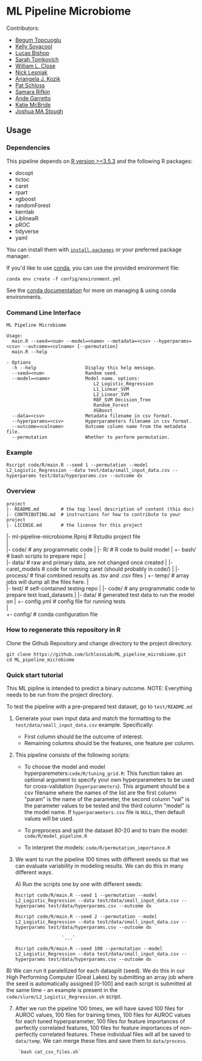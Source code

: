 # ML Pipeline Microbiome

Contributors:
- [Begum Topcuoglu](https://github.com/BTopcuoglu)
- [Kelly Sovacool](https://github.com/kelly-sovacool)
- [Lucas Bishop](https://github.com/lucas-bishop)
- [Sarah Tomkovich](https://github.com/tomkoset)
- [William L. Close](https://github.com/wclose)
- [Nick Lesniak](https://github.com/nlesniak)
- [Ariangela J. Kozik](https://github.com/aj-kozik)
- [Pat Schloss](https://github.com/pschloss)
- [Samara Rifkin](https://github.com/sbrifkin)
- [Ande Garretto](https://github.com/agarretto96)
- [Katie McBride](https://github.com/ktmcb)
- [Joshua MA Stough](https://github.com/jmastough)


## Usage

### Dependencies

This pipeline depends on [R version >=3.5.3](https://www.r-project.org/) and the following R packages:

- docopt
- tictoc
- caret
- rpart
- xgboost
- randomForest
- kernlab
- LiblineaR
- pROC
- tidyverse
- yaml

You can install them with [`install.packages`](https://cran.r-project.org/doc/manuals/r-release/R-admin.html#Installing-packages) or your preferred package manager.

If you'd like to use [conda](https://conda.io/projects/conda/en/latest/), you can use the provided environment file:
```
conda env create -f config/environment.yml
```

See the [conda documentation](https://conda.io/projects/conda/en/latest/user-guide/getting-started.html#managing-environments) for more on managing & using conda environments.

### Command Line Interface

```
ML Pipeline Microbiome

Usage:
  main.R --seed=<num> --model=<name> --metadata=<csv> --hyperparams=<csv> --outcome=<colname> [--permutation]
  main.R --help

- Options
  -h --help                  Display this help message.
  --seed=<num>               Random seed.
  --model=<name>             Model name. options:
                                L2_Logistic_Regression
                                L1_Linear_SVM
                                L2_Linear_SVM
                                RBF_SVM Decision_Tree
                                Random_Forest
                                XGBoost
  --data=<csv>               Metadata filename in csv format.
  --hyperparams=<csv>        Hyperparameters filename in csv format.
  --outcome=<colname>        Outcome column name from the metadata file.
  --permutation              Whether to perform permutation.

```

### Example

```
Rscript code/R/main.R --seed 1 --permutation --model L2_Logistic_Regression --data test/data/small_input_data.csv --hyperparams test/data/hyperparams.csv --outcome dx
```

### Overview

	project
	|- README.md       	# the top level description of content (this doc)
	|- CONTRIBUTING.md	# instructions for how to contribute to your project
	|- LICENSE.md      	# the license for this project
  |- ml-pipeline-microbiome.Rproj	# Rstudio project file  
  |  
	|- code/          	# any programmatic code
	| |- R/    					# R code to build model
	| +- bash/     			# bash scripts to prepare repo
  |  
	|- data/           	# raw and primary data, are not changed once created
	| |- caret_models		# code for running caret (should probably in code/)
	| |- process/     	# final combined results as .tsv and .csv files
	| +- temp/     			# array jobs will dump all the files here.
  |  
  |- test/          	# self-contained testing repo
  | |- code/  				# any programmatic code to prepare test load_datasets
  | |- data/					# generated test data to run the model on
  | +- config.yml			# config file for running tests  
  |  
	+- config/					# conda configuration file


### How to regenerate this repository in R

Clone the Github Repository and change directory to the project directory.

```
git clone https://github.com/SchlossLab/ML_pipeline_microbiome.git
cd ML_pipeline_microbiome
```
### Quick start tutorial

This ML pipline is intended to predict a binary outcome.
NOTE: Everything needs to be run from the project directory.

To test the pipeline with a pre-prepared test dataset, go to `test/README.md`

1. Generate your own input data and match the formatting to the `test/data/small_input_data.csv` example.
Specifically:
	- First column should be the outcome of interest.
	- Remaining columns should be the features, one feature per column.

2. This pipeline consists of the following scripts:

	* To choose the model and model hyperparemeters:`code/R/tuning_grid.R`: This function takes an optional argument to specify your own hyperparameters to be used for cross-validation (`hyperparameters`). This argument should be a csv filename where the names of the list are the first column "param" is the name of the parameter, the second column "val" is the parameter values to be tested and the third column "model" is the model name. If `hyperparameters.csv` file is `NULL`, then default values will be used. 

	* To preprocess and split the dataset 80-20 and to train the model: `code/R/model_pipeline.R`

	* To interpret the models: `code/R/permutation_importance.R`

3. We want to run the pipeline 100 times with different seeds so that we can evaluate variability in modeling results. We can do this in many different ways.

	A) Run the scripts one by one with different seeds:

	`Rscript code/R/main.R --seed 1 --permutation --model L2_Logistic_Regression --data test/data/small_input_data.csv --hyperparams test/data/hyperparams.csv --outcome dx`

	`Rscript code/R/main.R --seed 2 --permutation --model L2_Logistic_Regression --data test/data/small_input_data.csv --hyperparams test/data/hyperparams.csv --outcome dx`


						`...`

	`Rscript code/R/main.R --seed 100 --permutation --model L2_Logistic_Regression --data test/data/small_input_data.csv --hyperparams test/data/hyperparams.csv --outcome dx`

  B) We can run it paralellized for each datasplit (seed). We do this in our High Performing Computer (Great Lakes) by submitting an array job where the seed is automatically assigned [0-100] and each script is submitted at the same time - an example is present in the `code/slurm/L2_Logistic_Regression.sh` script. 


7. After we run the pipeline 100 times, we will have saved 100 files for AUROC values, 100 files for training times, 100 files for AUROC values for each tuned hyperparameter, 100 files for feature importances of perfectly correlated features, 100 files for feature importances of non-perfectly correlated features. These individual files will all be saved to `data/temp`. We can merge these files and save them to `data/process`.

		`bash cat_csv_files.sh`
